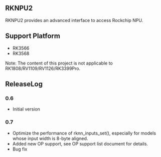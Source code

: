 ## RKNPU2
  RKNPU2 provides an advanced interface to access Rockchip NPU.
  
## Support Platform
  - RK3566
  - RK3568
  
Note: The content of this project is not applicable to RK1808/RV1109/RV1126/RK3399Pro.

## ReleaseLog

### 0.6
   - Initial version

### 0.7
   - Optimize the performance of rknn_inputs_set(), especially for models whose input width is 8-byte aligned.
   - Added new OP support, see OP support list document for details.
   - Bug fix
